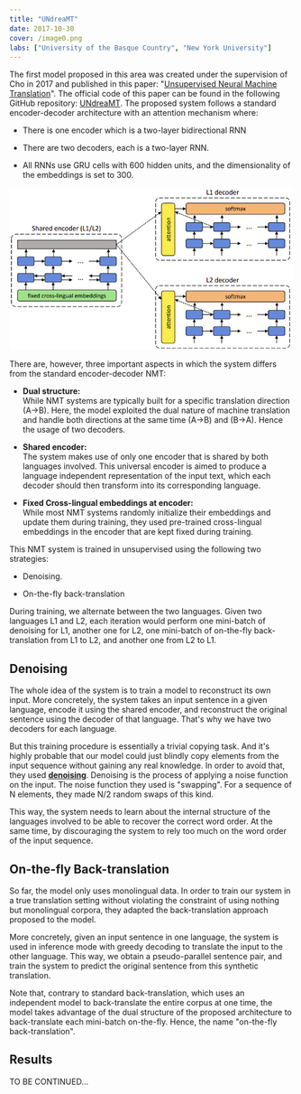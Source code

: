 ```yaml
---
title: "UNdreaMT"
date: 2017-10-30
cover: /image0.png
labs: ["University of the Basque Country", "New York University"]
---
```


The first model proposed in this area was created under the supervision
of Cho in 2017 and published in this paper: "[Unsupervised Neural
Machine Translation](https://arxiv.org/pdf/1710.11041.pdf)". The official code
of this paper can be found in the following GitHub repository:
[UNdreaMT](https://github.com/artetxem/undreamt). The proposed system follows a
standard encoder-decoder architecture with an attention mechanism where:

-   There is one encoder which is a two-layer bidirectional RNN

-   There are two decoders, each is a two-layer RNN.

-   All RNNs use GRU cells with 600 hidden units, and the dimensionality
    of the embeddings is set to 300.

<div align="center">
    <img src="media/UNdreaMT/image1.png" width=750>
</div>

There are, however, three important aspects in which the system
differs from the standard encoder-decoder NMT:

-   **Dual structure:**\
    While NMT systems are typically built for a specific translation
    direction (A→B). Here, the model exploited the dual nature of
    machine translation and handle both directions at the same time
    (A→B) and (B→A). Hence the usage of two decoders.

-   **Shared encoder:**\
    The system makes use of only one encoder that is shared by both
    languages involved. This universal encoder is aimed to produce a
    language independent representation of the input text, which each
    decoder should then transform into its corresponding language.

-   **Fixed Cross-lingual embeddings at encoder:**\
    While most NMT systems randomly initialize their embeddings and
    update them during training, they used pre-trained cross-lingual
    embeddings in the encoder that are kept fixed during training.

This NMT system is trained in unsupervised using the following two
strategies:

-   Denoising.

-   On-the-fly back-translation

During training, we alternate between the two languages. Given two
languages L1 and L2, each iteration would perform one mini-batch of
denoising for L1, another one for L2, one mini-batch of on-the-fly
back-translation from L1 to L2, and another one from L2 to L1.

Denoising
---------

The whole idea of the system is to train a model to reconstruct its own
input. More concretely, the system takes an input sentence in a given
language, encode it using the shared encoder, and reconstruct the
original sentence using the decoder of that language. That's why we have
two decoders for each language.

But this training procedure is essentially a trivial copying task. And
it's highly probable that our model could just blindly copy elements
from the input sequence without gaining any real knowledge. In order to
avoid that, they used <u><strong>denoising</strong></u>. Denoising is the
process of applying a noise function on the input. The noise function they
used is "swapping". For a sequence of N elements, they made N/2 random
swaps of this kind.

This way, the system needs to learn about the internal structure of the
languages involved to be able to recover the correct word order. At the
same time, by discouraging the system to rely too much on the word order
of the input sequence.

On-the-fly Back-translation
---------------------------

So far, the model only uses monolingual data. In order to train our
system in a true translation setting without violating the constraint of
using nothing but monolingual corpora, they adapted the back-translation
approach proposed to the model.

More concretely, given an input sentence in one language, the system is
used in inference mode with greedy decoding to translate the input to
the other language. This way, we obtain a pseudo-parallel sentence pair,
and train the system to predict the original sentence from this
synthetic translation.

Note that, contrary to standard back-translation, which uses an
independent model to back-translate the entire corpus at one time, the
model takes advantage of the dual structure of the proposed architecture
to back-translate each mini-batch on-the-fly. Hence, the name
"on-the-fly back-translation".

Results
-------

TO BE CONTINUED\...
